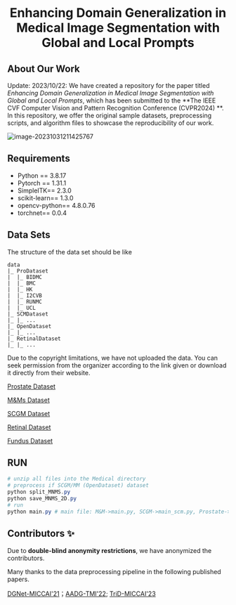 <h1 align="center"> Enhancing Domain Generalization in Medical Image Segmentation with Global and Local Prompts </h1>

## About Our Work

Update: 2023/10/22: We have created a repository for the paper titled *Enhancing Domain Generalization in Medical Image Segmentation with Global and Local Prompts*, which has been submitted to the **The IEEE CVF Computer Vision and Pattern Recognition Conference (CVPR2024) **. In this repository, we offer the original sample datasets, preprocessing scripts, and algorithm files to showcase the reproducibility of our work.

![image-20231031211425767](https://s2.loli.net/2023/11/01/m4pyURcFaqtIsZC.png)

## Requirements

- Python == 3.8.17
- Pytorch == 1.31.1
- SimpleITK== 2.3.0
- scikit-learn== 1.3.0
- opencv-python== 4.8.0.76
- torchnet== 0.0.4

## Data Sets

The structure of the data set should be like

```
data
|_ ProDataset
|  |_ BIDMC
|  |_ BMC
|  |_ HK
|  |_ I2CVB
|  |_ RUNMC
|  |_ UCL
|_ SCMDataset
|_ |_ ...
|_ OpenDataset
|_ |_ ...
|_ RetinalDataset
|_ |_ ...
```

Due to the copyright limitations, we have not uploaded the data.  You can seek permission from the organizer according to the link given or download it directly from their website.

[Prostate Dataset](https://liuquande.github.io/SAML/)

[M\&Ms Dataset](https://www.ub.edu/mnms/)

[SCGM Dataset](https://www.sciencedirect.com/science/article/pii/S1053811917302185/)

[Retinal Dataset](https://paperswithcode.com/task/retinal-vessel-segmentation)

[Fundus Dataset](https://zenodo.org/records/8009107)

## RUN

```powershell
# unzip all files into the Medical directory
# preprocess if SCGM/MM (OpenDataset) dataset
python split_MNMS.py
python save_MNMS_2D.py
# run
python main.py # main file: M&M->main.py, SCGM->main_scm.py, Prostate->main_pro.py...
```

## Contributors ✨

Due to **double-blind anonymity restrictions**, we have anonymized the contributors.

Many thanks to the data preprocessing pipeline in the following published papers.

[DGNet-MICCAI'21](https://github.com/vios-s/DGNet/tree/main)；[AADG-TMI'22](https://github.com/CRazorback/AADG/tree/main); [TriD-MICCAI'23](https://github.com/Chen-Ziyang/TriD/tree/main/TriD-master/PROSTATE)